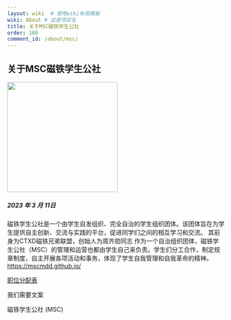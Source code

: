 ```yaml
---
layout: wiki  # 使用wiki布局模板
wiki: About # 这是项目名
title: 关于MSC磁铁学生公社
order: 100
comment_id: /about/msc/
---
```

## 关于MSC磁铁学生公社
<img src="https://msc-a.netlify.app/medias/MSC.svg" width=256 height=256 />

##### 2023 年 3 月 11日
磁铁学生公社是一个由学生自发组织、完全自治的学生组织团体。该团体旨在为学生提供自主创新、交流与实践的平台，促进同学们之间的相互学习和交流。
其前身为CTXD磁铁兄弟联盟，创始人为周齐勋同志
作为一个自治组织团体，磁铁学生公社（MSC）的管理和运营也都由学生自己来负责。学生们分工合作，制定规章制度，自主开展各项活动和事务，体现了学生自我管理和自我革命的精神。
https://mscmdd.github.io/

[职位分配表](https://mscmdd.github.io/bulletin/)

我们需要文案

磁铁学生公社 (MSC)
